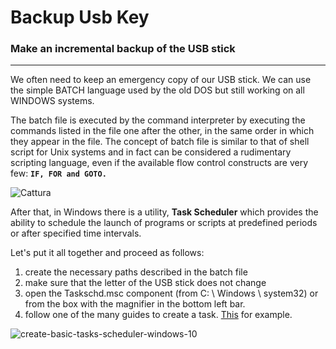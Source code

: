 # Backup Usb Key

### Make an incremental backup of the USB stick
-----------------------------------------------

We often need to keep an emergency copy of our USB stick.
We can use the simple BATCH language used by the old DOS but still working on all WINDOWS systems.

The batch file is executed by the command interpreter by executing the commands listed in the file one after the other, in the same order in which they appear in the file. The concept of batch file is similar to that of shell script for Unix systems and in fact can be considered a rudimentary scripting language, even if the available flow control constructs are very few: **`IF, FOR and GOTO.`** 

![Cattura](https://user-images.githubusercontent.com/80686975/118393429-647c6180-b63f-11eb-8f07-2e25c7d07ad6.JPG)

After that, in Windows there is a utility, **Task Scheduler** which provides the ability to schedule the launch of programs or scripts at predefined periods or after specified time intervals.

Let's put it all together and proceed as follows:
1. create the necessary paths described in the batch file
2. make sure that the letter of the USB stick does not change
3. open the Taskschd.msc component (from C: \ Windows \ system32) or from the box with the magnifier in the bottom left bar.
4. follow one of the many guides to create a task. [This](https://www.windowscentral.com/how-create-automated-task-using-task-scheduler-windows-10) for example.

![create-basic-tasks-scheduler-windows-10](https://user-images.githubusercontent.com/80686975/118393176-faaf8800-b63d-11eb-91ff-cbaf1298e74c.jpg)


